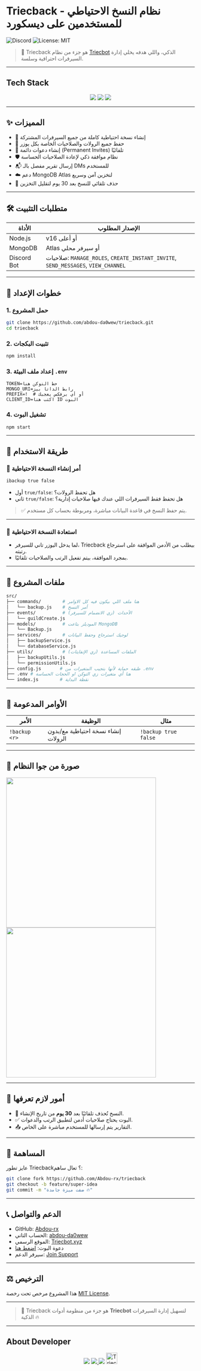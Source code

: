 # Triecback - نظام النسخ الاحتياطي للمستخدمين على ديسكورد

![Discord](https://img.shields.io/badge/Discord-v14-blue)
![License: MIT](https://img.shields.io/badge/License-MIT-yellow)

> 🧠 Triecback هو جزء من نظام [Triecbot](https://triecbot.xyz) الذكي، واللي هدفه يخلي إدارة السيرفرات احترافية وسلسة.

---

## Tech Stack
<p align="center">
  <a href="https://discord.js.org/"><img src="https://img.shields.io/badge/Discord.js-v14-blueviolet?style=for-the-badge&logo=discord" /></a>
  <a href="https://nodejs.org/"><img src="https://img.shields.io/badge/Node.js-20.19.2%2B-green?style=for-the-badge&logo=node.js" /></a>
  <a href="https://mongodb.com/"><img src="https://img.shields.io/badge/MongoDB-Atlas%20Ready-brightgreen?style=for-the-badge&logo=mongodb" /></a>
</p>

---

## ✨ المميزات

- 🔄 إنشاء نسخة احتياطية كاملة من جميع السيرفرات المشتركة  
- 🔐 حفظ جميع الرولات والصلاحيات الخاصة بكل يوزر  
- 🔗 إنشاء دعوات دائمة (Permanent Invites) تلقائيًا  
- 🛡️ نظام موافقة ذكي لإعادة الصلاحيات الحساسة  
- 📬 إرسال تقرير مفصل بالـ DMs للمستخدم  
- ☁️ دعم MongoDB Atlas لتخزين آمن وسريع  
- 📆 حذف تلقائي للنسخ بعد 30 يوم لتقليل التخزين  

---

## 🛠️ متطلبات التثبيت

| الأداة       | الإصدار المطلوب          |
|-------------|--------------------------|
| Node.js     | v16 أو أعلى             |
| MongoDB     | Atlas أو سيرفر محلي      |
| Discord Bot | صلاحيات: `MANAGE_ROLES`, `CREATE_INSTANT_INVITE`, `SEND_MESSAGES`, `VIEW_CHANNEL` |

---

## 🔧 خطوات الإعداد

### 1. حمل المشروع
```bash
git clone https://github.com/abdou-da0wew/triecback.git
cd triecback
````

### 2. تثبيت البكجات

```bash
npm install
```

### 3. إعداد ملف البيئة `.env`

```env
TOKEN=حط التوكن هنا
MONGO_URI=رابط الداتا بيز
PREFIX=!  # أو أي برفكس يعجبك
CLIENT_ID=اكتب هنا ID البوت
```

### 4. تشغيل البوت

```bash
npm start
```

---

## 🚀 طريقة الاستخدام

### 🔸 أمر إنشاء النسخة الاحتياطية

```bash
ibackup true false
```

* أول `true/false`: هل تحفظ الرولات؟
* ثاني `true/false`: هل تحفظ فقط السيرفرات اللي عندك فيها صلاحيات إدارية؟

> ✅ يتم حفظ النسخ في قاعدة البيانات مباشرة، ومربوطة بحساب كل مستخدم.

---

### 🔹 استعادة النسخة الاحتياطية

* لما يدخل اليوزر تاني للسيرفر، Triecback بيطلب من الأدمن الموافقة على استرجاع رتبته.
* بمجرد الموافقة، بيتم تفعيل الرتب والصلاحيات تلقائيًا.

---

## 📂 ملفات المشروع

```bash
src/
├── commands/        # هنا ملف اللي بيكون فيه كل الاوامر
│   └── backup.js    # أمر النسخ
├── events/          # الأحداث (زي الانضمام للسيرفر)
│   └── guildCreate.js
├── models/          # الموديلز بتاعت MongoDB 
│   └── Backup.js
├── services/        # لوجيك استرجاع وحفظ البيانات
│   ├── backupService.js
│   └── databaseService.js
├── utils/           # الملفات المساعدة (زي الإنفايتات)
│   ├── backupUtils.js
│   └── permissionUtils.js 
├── config.js       # طبقه حماية لأنها بتجيب المتغيرات من .env
├── .env # هنا أي متغيرات زي التوكن او الحجات الحساسة
└── index.js        # نقطة البداية
```

---

## 📜 الأوامر المدعومة

| الأمر         | الوظيفة                             | مثال                 |
| ------------- | ----------------------------------- | -------------------- |
| `!backup <r>` | إنشاء نسخة احتياطية مع/بدون الرولات | `!backup true false` |

---

## 📸 صورة من جوا النظام

<p float="left">
  <img src="https://cdn.triecbot.xyz/media/aha0gt0.png" width="400"/>
  <img src="https://cdn.triecbot.xyz/media/qhgc4t9.png" width="400"/>
</p>

---

## 🧠 أمور لازم تعرفها

* 📅 النسخ تُحذف تلقائيًا بعد **30 يوم** من تاريخ الإنشاء.
* ✅ البوت يحتاج صلاحيات أدمن لتطبيق الرتب والدعوات.
* 📤 التقارير يتم إرسالها للمستخدم مباشرة على الخاص.

---

## 🤝 المساهمة

عايز تطور Triecback؟ تعال ساهم:

```bash
git clone fork https://github.com/Abdou-rx/triecback
git checkout -b feature/super-idea
git commit -m "ضفت ميزة جامدة 🔥"
```

---

## 📞 الدعم والتواصل

* GitHub: [Abdou-rx](https://github.com/Abdou-rx)
* الحساب التاني: [abdou-da0wew](https://github.com/abdou-da0wew)
* الموقع الرسمي: [Triecbot.xyz](https://triecbot.xyz)
* دعوة البوت: [اضغط هنا](https://reg.triecbot.xyz/invite)
* سيرفر الدعم: [Join Support](https://reg.triecbot.xyz/support)

---

## ⚖️ الترخيص

هذا المشروع مرخص تحت رخصة [MIT License](LICENSE).

---

> 🧬 Triecback هو جزء من منظومة أدوات **Triecbot** لتسهيل إدارة السيرفرات الذكية 🔥

---

## About Developer 

<p align="center">
  <img src="https://img.shields.io/badge/Developer-Abdou-black?style=for-the-badge&logo=github" />
  <a href="https://github.com/Abdou-rx">
    <img src="https://img.shields.io/badge/GitHub-Abdou--rx-black?style=for-the-badge&logo=github" />
  </a>
  <img src="https://img.shields.io/badge/-TriecBot-blue?style=for-the-badge&logo=data:image/png;base64,iVBORw0KGgoAAAANSUhEUgAAABQAAAAMCAYAAABU5EDbAAAACXBIWXMAAA7EAAAOxAGVKw4bAAAATklEQVQoz2NgGAWjYBSMglEwCkQGwUgH4F+J3IPoUqokwxgYiA3QP4PGBHgMog0wAI8PMdAKkpGY0A6AhJ+0NInMGkBQBBLhVQP2D6rQAAAABJRU5ErkJggg==" />
  <img src="https://triecbot.xyz/images/logo.png" alt="TriecBot Logo" width="30" />
</p>
